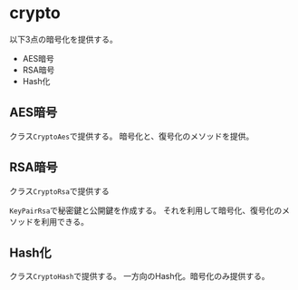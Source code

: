 # crypto

以下3点の暗号化を提供する。

- AES暗号
- RSA暗号
- Hash化

##  AES暗号

クラス`CryptoAes`で提供する。
暗号化と、復号化のメソッドを提供。

##  RSA暗号

クラス`CryptoRsa`で提供する

`KeyPairRsa`で秘密鍵と公開鍵を作成する。
それを利用して暗号化、復号化のメソッドを利用できる。

##  Hash化

クラス`CryptoHash`で提供する。
一方向のHash化。暗号化のみ提供する。
